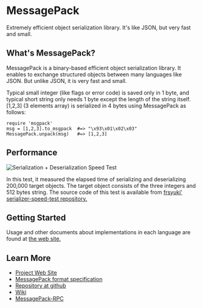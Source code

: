 MessagePack
===========
Extremely efficient object serialization library. It's like JSON, but very fast and small.


## What's MessagePack?

MessagePack is a binary-based efficient object serialization library. It enables to exchange structured objects between many languages like JSON. But unlike JSON, it is very fast and small.

Typical small integer (like flags or error code) is saved only in 1 byte, and typical short string only needs 1 byte except the length of the string itself. \[1,2,3\] (3 elements array) is serialized in 4 bytes using MessagePack as follows:

    require 'msgpack'
    msg = [1,2,3].to_msgpack  #=> "\x93\x01\x02\x03"
    MessagePack.unpack(msg)   #=> [1,2,3]


## Performance

![Serialization + Deserialization Speed Test](http://msgpack.org/index/speedtest.png)

In this test, it measured the elapsed time of serializing and deserializing 200,000 target objects. The target object consists of the three integers and 512 bytes string.
The source code of this test is available from [frsyuki' serializer-speed-test repository.](http://github.com/frsyuki/serializer-speed-test)


## Getting Started

Usage and other documents about implementations in each language are found at [the web site.](http://msgpack.org/)


## Learn More

  - [Project Web Site](http://msgpack.org/)
  - [MessagePack format specification](http://wiki.msgpack.org/display/MSGPACK/Format+specification)
  - [Repository at github](http://github.com/msgpack/msgpack)
  - [Wiki](http://wiki.msgpack.org/display/MSGPACK/Home)
  - [MessagePack-RPC](http://github.com/msgpack/msgpack-rpc)

